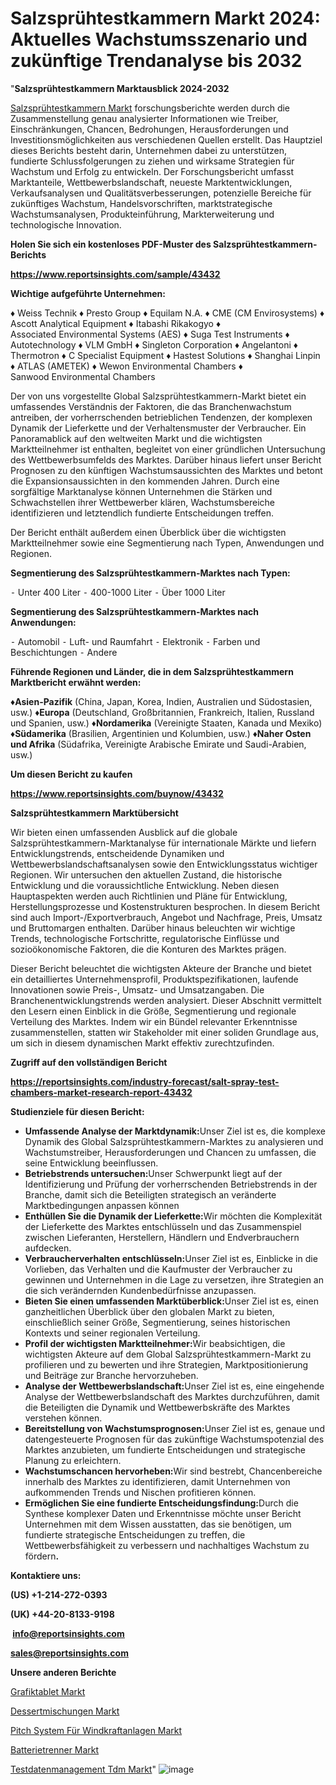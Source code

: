 # Salzsprühtestkammern Markt 2024: Aktuelles Wachstumsszenario und zukünftige Trendanalyse bis 2032

"<strong><b>Salzsprühtestkammern Marktausblick 2024-2032</b></strong>

<a href=https://www.reportsinsights.com/sample/43432>Salzsprühtestkammern Markt</a> forschungsberichte werden durch die Zusammenstellung genau analysierter Informationen wie Treiber, Einschränkungen, Chancen, Bedrohungen, Herausforderungen und Investitionsmöglichkeiten aus verschiedenen Quellen erstellt. Das Hauptziel dieses Berichts besteht darin, Unternehmen dabei zu unterstützen, fundierte Schlussfolgerungen zu ziehen und wirksame Strategien für Wachstum und Erfolg zu entwickeln. Der Forschungsbericht umfasst Marktanteile, Wettbewerbslandschaft, neueste Marktentwicklungen, Verkaufsanalysen und Qualitätsverbesserungen, potenzielle Bereiche für zukünftiges Wachstum, Handelsvorschriften, marktstrategische Wachstumsanalysen, Produkteinführung, Markterweiterung und technologische Innovation.

<strong><b>Holen Sie sich ein kostenloses PDF-Muster des Salzsprühtestkammern-Berichts</b></strong>

<a href=https://www.reportsinsights.com/sample/43432><strong><u>https://www.reportsinsights.com/sample/43432</u></strong></a>

<strong>Wichtige aufgeführte Unternehmen:</strong>

♦ Weiss Technik
♦   Presto Group
♦   Equilam N.A.
♦   CME (CM Envirosystems)
♦   Ascott Analytical Equipment
♦   Itabashi Rikakogyo
♦   Associated Environmental Systems (AES)
♦   Suga Test Instruments
♦   Autotechnology
♦   VLM GmbH
♦   Singleton Corporation
♦   Angelantoni
♦   Thermotron
♦   C Specialist Equipment
♦   Hastest Solutions
♦   Shanghai Linpin
♦   ATLAS (AMETEK)
♦   Wewon Environmental Chambers
♦   Sanwood Environmental Chambers

Der von uns vorgestellte Global Salzsprühtestkammern-Markt bietet ein umfassendes Verständnis der Faktoren, die das Branchenwachstum antreiben, der vorherrschenden betrieblichen Tendenzen, der komplexen Dynamik der Lieferkette und der Verhaltensmuster der Verbraucher. Ein Panoramablick auf den weltweiten Markt und die wichtigsten Marktteilnehmer ist enthalten, begleitet von einer gründlichen Untersuchung des Wettbewerbsumfelds des Marktes. Darüber hinaus liefert unser Bericht Prognosen zu den künftigen Wachstumsaussichten des Marktes und betont die Expansionsaussichten in den kommenden Jahren. Durch eine sorgfältige Marktanalyse können Unternehmen die Stärken und Schwachstellen ihrer Wettbewerber klären, Wachstumsbereiche identifizieren und letztendlich fundierte Entscheidungen treffen.

Der Bericht enthält außerdem einen Überblick über die wichtigsten Marktteilnehmer sowie eine Segmentierung nach Typen, Anwendungen und Regionen.

<strong>Segmentierung des Salzsprühtestkammern-Marktes nach Typen:</strong>

⁃ Unter 400 Liter
⁃ 400-1000 Liter
⁃ Über 1000 Liter

<strong>Segmentierung des Salzsprühtestkammern-Marktes nach Anwendungen:</strong>

⁃ Automobil
⁃ Luft- und Raumfahrt
⁃ Elektronik
⁃ Farben und Beschichtungen
⁃ Andere

<strong><b>Führende Regionen und Länder, die in dem Salzsprühtestkammern Marktbericht erwähnt werden:</b></strong>

<strong><b>♦Asien-Pazifik</b></strong> (China, Japan, Korea, Indien, Australien und Südostasien, usw.)
<strong><b>♦Europa</b></strong> (Deutschland, Großbritannien, Frankreich, Italien, Russland und Spanien, usw.)
♦<strong><b>Nordamerika</b></strong> (Vereinigte Staaten, Kanada und Mexiko)
<strong><b>♦Südamerika</b></strong> (Brasilien, Argentinien und Kolumbien, usw.)
<strong><b>♦Naher Osten und Afrika</b></strong> (Südafrika, Vereinigte Arabische Emirate und Saudi-Arabien, usw.)

<strong>Um diesen Bericht zu kaufen</strong>

<a href=https://www.reportsinsights.com/buynow/43432><strong><u>https://www.reportsinsights.com/buynow/43432</u></strong></a>

<strong>Salzsprühtestkammern Marktübersicht</strong>

Wir bieten einen umfassenden Ausblick auf die globale Salzsprühtestkammern-Marktanalyse für internationale Märkte und liefern Entwicklungstrends, entscheidende Dynamiken und Wettbewerbslandschaftsanalysen sowie den Entwicklungsstatus wichtiger Regionen. Wir untersuchen den aktuellen Zustand, die historische Entwicklung und die voraussichtliche Entwicklung. Neben diesen Hauptaspekten werden auch Richtlinien und Pläne für Entwicklung, Herstellungsprozesse und Kostenstrukturen besprochen. In diesem Bericht sind auch Import-/Exportverbrauch, Angebot und Nachfrage, Preis, Umsatz und Bruttomargen enthalten. Darüber hinaus beleuchten wir wichtige Trends, technologische Fortschritte, regulatorische Einflüsse und sozioökonomische Faktoren, die die Konturen des Marktes prägen.

Dieser Bericht beleuchtet die wichtigsten Akteure der Branche und bietet ein detailliertes Unternehmensprofil, Produktspezifikationen, laufende Innovationen sowie Preis-, Umsatz- und Umsatzangaben. Die Branchenentwicklungstrends werden analysiert. Dieser Abschnitt vermittelt den Lesern einen Einblick in die Größe, Segmentierung und regionale Verteilung des Marktes. Indem wir ein Bündel relevanter Erkenntnisse zusammenstellen, statten wir Stakeholder mit einer soliden Grundlage aus, um sich in diesem dynamischen Markt effektiv zurechtzufinden.

<strong>Zugriff auf den vollständigen Bericht</strong>

<a href=https://reportsinsights.com/industry-forecast/salt-spray-test-chambers-market-research-report-43432><strong>https://reportsinsights.com/industry-forecast/salt-spray-test-chambers-market-research-report-43432</strong></a>

<strong>Studienziele für diesen Bericht:</strong>
<ul>
  <li><strong>Umfassende Analyse der Marktdynamik:</strong>Unser Ziel ist es, die komplexe Dynamik des Global Salzsprühtestkammern-Marktes zu analysieren und Wachstumstreiber, Herausforderungen und Chancen zu umfassen, die seine Entwicklung beeinflussen.</li>
  <li><strong>Betriebstrends untersuchen:</strong>Unser Schwerpunkt liegt auf der Identifizierung und Prüfung der vorherrschenden Betriebstrends in der Branche, damit sich die Beteiligten strategisch an veränderte Marktbedingungen anpassen können</li>
  <li><strong>Enthüllen Sie die Dynamik der Lieferkette:</strong>Wir möchten die Komplexität der Lieferkette des Marktes entschlüsseln und das Zusammenspiel zwischen Lieferanten, Herstellern, Händlern und Endverbrauchern aufdecken.</li>
  <li><strong>Verbraucherverhalten entschlüsseln:</strong>Unser Ziel ist es, Einblicke in die Vorlieben, das Verhalten und die Kaufmuster der Verbraucher zu gewinnen und Unternehmen in die Lage zu versetzen, ihre Strategien an die sich verändernden Kundenbedürfnisse anzupassen.</li>
  <li><strong>Bieten Sie einen umfassenden Marktüberblick:</strong>Unser Ziel ist es, einen ganzheitlichen Überblick über den globalen Markt zu bieten, einschließlich seiner Größe, Segmentierung, seines historischen Kontexts und seiner regionalen Verteilung.</li>
  <li><strong>Profil der wichtigsten Marktteilnehmer:</strong>Wir beabsichtigen, die wichtigsten Akteure auf dem Global Salzsprühtestkammern-Markt zu profilieren und zu bewerten und ihre Strategien, Marktpositionierung und Beiträge zur Branche hervorzuheben.</li>
  <li><strong>Analyse der Wettbewerbslandschaft:</strong>Unser Ziel ist es, eine eingehende Analyse der Wettbewerbslandschaft des Marktes durchzuführen, damit die Beteiligten die Dynamik und Wettbewerbskräfte des Marktes verstehen können.</li>
  <li><strong>Bereitstellung von Wachstumsprognosen:</strong>Unser Ziel ist es, genaue und datengesteuerte Prognosen für das zukünftige Wachstumspotenzial des Marktes anzubieten, um fundierte Entscheidungen und strategische Planung zu erleichtern.</li>
  <li><strong>Wachstumschancen hervorheben:</strong>Wir sind bestrebt, Chancenbereiche innerhalb des Marktes zu identifizieren, damit Unternehmen von aufkommenden Trends und Nischen profitieren können.</li>
  <li><strong>Ermöglichen Sie eine fundierte Entscheidungsfindung:</strong>Durch die Synthese komplexer Daten und Erkenntnisse möchte unser Bericht Unternehmen mit dem Wissen ausstatten, das sie benötigen, um fundierte strategische Entscheidungen zu treffen, die Wettbewerbsfähigkeit zu verbessern und nachhaltiges Wachstum zu fördern<strong>.</strong></li>
</ul>
<strong>Kontaktiere uns:</strong>

<strong>(US) +1-214-272-0393</strong>

<strong>(UK) +44-20-8133-9198</strong>

<strong> </strong><a href=info@reportsinsights.com><strong><u>info@reportsinsights.com</u></strong></a>

<a href=sales@reportsinsights.com><strong><u>sales@reportsinsights.com</u></strong></a>

<strong>Unsere anderen Berichte</strong>

<a href=https://de.linkedin.com/pulse/grafiktablet-markt-%C3%BCberblick-%C3%BCber-einen-regionalen-ilwcf/>Grafiktablet Markt</a>

<a href=https://de.linkedin.com/pulse/dessertmischungen-markt-größe-wettbewerbsstrategien-y2ujf/>Dessertmischungen Markt</a>

<a href=https://de.linkedin.com/pulse/pitch-system-für-windkraftanlagen-markt-strategien>Pitch System Für Windkraftanlagen Markt</a>

<a href=https://de.linkedin.com/pulse/batterietrenner-markt-2024-scharfsinnige-und-umfassende-3yidc>Batterietrenner Markt</a>

<a href=https://de.linkedin.com/pulse/testdatenmanagement-tdm-markt-20232030-marktdynamik-6lf9c/>Testdatenmanagement Tdm Markt</a>"
![image](https://github.com/Jaayaachit/RItrends/assets/158452289/aac24d6f-1702-49c5-8e8a-1cf4aed64c85)
